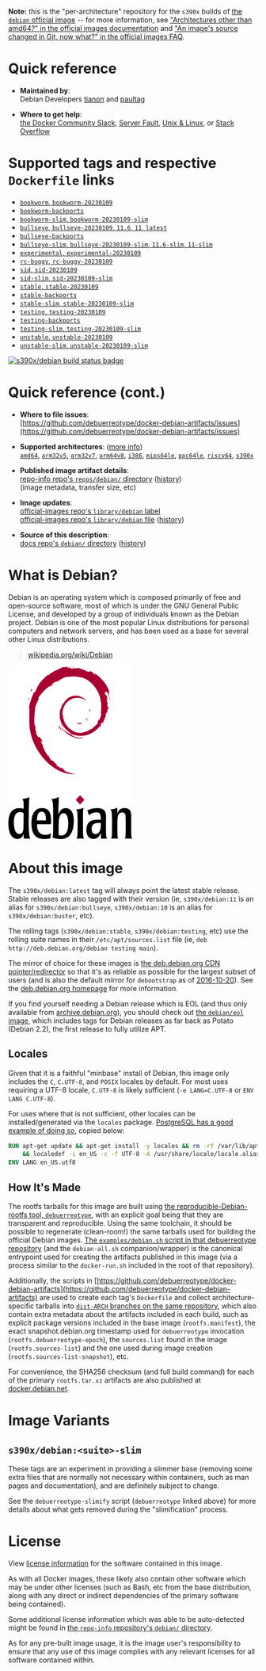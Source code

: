 <!--

********************************************************************************

WARNING:

    DO NOT EDIT "debian/README.md"

    IT IS AUTO-GENERATED

    (from the other files in "debian/" combined with a set of templates)

********************************************************************************

-->

**Note:** this is the "per-architecture" repository for the `s390x` builds of [the `debian` official image](https://hub.docker.com/_/debian) -- for more information, see ["Architectures other than amd64?" in the official images documentation](https://github.com/docker-library/official-images#architectures-other-than-amd64) and ["An image's source changed in Git, now what?" in the official images FAQ](https://github.com/docker-library/faq#an-images-source-changed-in-git-now-what).

# Quick reference

-	**Maintained by**:  
	Debian Developers [tianon](https://qa.debian.org/developer.php?login=tianon) and [paultag](https://qa.debian.org/developer.php?login=paultag)

-	**Where to get help**:  
	[the Docker Community Slack](https://dockr.ly/comm-slack), [Server Fault](https://serverfault.com/help/on-topic), [Unix & Linux](https://unix.stackexchange.com/help/on-topic), or [Stack Overflow](https://stackoverflow.com/help/on-topic)

# Supported tags and respective `Dockerfile` links

-	[`bookworm`, `bookworm-20230109`](https://github.com/debuerreotype/docker-debian-artifacts/blob/4ab74be7b724414cf155b038401989cbf7517437/bookworm/Dockerfile)
-	[`bookworm-backports`](https://github.com/debuerreotype/docker-debian-artifacts/blob/4ab74be7b724414cf155b038401989cbf7517437/bookworm/backports/Dockerfile)
-	[`bookworm-slim`, `bookworm-20230109-slim`](https://github.com/debuerreotype/docker-debian-artifacts/blob/4ab74be7b724414cf155b038401989cbf7517437/bookworm/slim/Dockerfile)
-	[`bullseye`, `bullseye-20230109`, `11.6`, `11`, `latest`](https://github.com/debuerreotype/docker-debian-artifacts/blob/4ab74be7b724414cf155b038401989cbf7517437/bullseye/Dockerfile)
-	[`bullseye-backports`](https://github.com/debuerreotype/docker-debian-artifacts/blob/4ab74be7b724414cf155b038401989cbf7517437/bullseye/backports/Dockerfile)
-	[`bullseye-slim`, `bullseye-20230109-slim`, `11.6-slim`, `11-slim`](https://github.com/debuerreotype/docker-debian-artifacts/blob/4ab74be7b724414cf155b038401989cbf7517437/bullseye/slim/Dockerfile)
-	[`experimental`, `experimental-20230109`](https://github.com/debuerreotype/docker-debian-artifacts/blob/4ab74be7b724414cf155b038401989cbf7517437/experimental/Dockerfile)
-	[`rc-buggy`, `rc-buggy-20230109`](https://github.com/debuerreotype/docker-debian-artifacts/blob/4ab74be7b724414cf155b038401989cbf7517437/rc-buggy/Dockerfile)
-	[`sid`, `sid-20230109`](https://github.com/debuerreotype/docker-debian-artifacts/blob/4ab74be7b724414cf155b038401989cbf7517437/sid/Dockerfile)
-	[`sid-slim`, `sid-20230109-slim`](https://github.com/debuerreotype/docker-debian-artifacts/blob/4ab74be7b724414cf155b038401989cbf7517437/sid/slim/Dockerfile)
-	[`stable`, `stable-20230109`](https://github.com/debuerreotype/docker-debian-artifacts/blob/4ab74be7b724414cf155b038401989cbf7517437/stable/Dockerfile)
-	[`stable-backports`](https://github.com/debuerreotype/docker-debian-artifacts/blob/4ab74be7b724414cf155b038401989cbf7517437/stable/backports/Dockerfile)
-	[`stable-slim`, `stable-20230109-slim`](https://github.com/debuerreotype/docker-debian-artifacts/blob/4ab74be7b724414cf155b038401989cbf7517437/stable/slim/Dockerfile)
-	[`testing`, `testing-20230109`](https://github.com/debuerreotype/docker-debian-artifacts/blob/4ab74be7b724414cf155b038401989cbf7517437/testing/Dockerfile)
-	[`testing-backports`](https://github.com/debuerreotype/docker-debian-artifacts/blob/4ab74be7b724414cf155b038401989cbf7517437/testing/backports/Dockerfile)
-	[`testing-slim`, `testing-20230109-slim`](https://github.com/debuerreotype/docker-debian-artifacts/blob/4ab74be7b724414cf155b038401989cbf7517437/testing/slim/Dockerfile)
-	[`unstable`, `unstable-20230109`](https://github.com/debuerreotype/docker-debian-artifacts/blob/4ab74be7b724414cf155b038401989cbf7517437/unstable/Dockerfile)
-	[`unstable-slim`, `unstable-20230109-slim`](https://github.com/debuerreotype/docker-debian-artifacts/blob/4ab74be7b724414cf155b038401989cbf7517437/unstable/slim/Dockerfile)

[![s390x/debian build status badge](https://img.shields.io/jenkins/s/https/doi-janky.infosiftr.net/job/multiarch/job/s390x/job/debian.svg?label=s390x/debian%20%20build%20job)](https://doi-janky.infosiftr.net/job/multiarch/job/s390x/job/debian/)

# Quick reference (cont.)

-	**Where to file issues**:  
	[https://github.com/debuerreotype/docker-debian-artifacts/issues](https://github.com/debuerreotype/docker-debian-artifacts/issues)

-	**Supported architectures**: ([more info](https://github.com/docker-library/official-images#architectures-other-than-amd64))  
	[`amd64`](https://hub.docker.com/r/amd64/debian/), [`arm32v5`](https://hub.docker.com/r/arm32v5/debian/), [`arm32v7`](https://hub.docker.com/r/arm32v7/debian/), [`arm64v8`](https://hub.docker.com/r/arm64v8/debian/), [`i386`](https://hub.docker.com/r/i386/debian/), [`mips64le`](https://hub.docker.com/r/mips64le/debian/), [`ppc64le`](https://hub.docker.com/r/ppc64le/debian/), [`riscv64`](https://hub.docker.com/r/riscv64/debian/), [`s390x`](https://hub.docker.com/r/s390x/debian/)

-	**Published image artifact details**:  
	[repo-info repo's `repos/debian/` directory](https://github.com/docker-library/repo-info/blob/master/repos/debian) ([history](https://github.com/docker-library/repo-info/commits/master/repos/debian))  
	(image metadata, transfer size, etc)

-	**Image updates**:  
	[official-images repo's `library/debian` label](https://github.com/docker-library/official-images/issues?q=label%3Alibrary%2Fdebian)  
	[official-images repo's `library/debian` file](https://github.com/docker-library/official-images/blob/master/library/debian) ([history](https://github.com/docker-library/official-images/commits/master/library/debian))

-	**Source of this description**:  
	[docs repo's `debian/` directory](https://github.com/docker-library/docs/tree/master/debian) ([history](https://github.com/docker-library/docs/commits/master/debian))

# What is Debian?

Debian is an operating system which is composed primarily of free and open-source software, most of which is under the GNU General Public License, and developed by a group of individuals known as the Debian project. Debian is one of the most popular Linux distributions for personal computers and network servers, and has been used as a base for several other Linux distributions.

> [wikipedia.org/wiki/Debian](https://en.wikipedia.org/wiki/Debian)

![logo](https://raw.githubusercontent.com/docker-library/docs/b449be7df57e9ed9086bb5821bfb5d6cdc5d67a4/debian/logo.png)

# About this image

The `s390x/debian:latest` tag will always point the latest stable release. Stable releases are also tagged with their version (ie, `s390x/debian:11` is an alias for `s390x/debian:bullseye`, `s390x/debian:10` is an alias for `s390x/debian:buster`, etc).

The rolling tags (`s390x/debian:stable`, `s390x/debian:testing`, etc) use the rolling suite names in their `/etc/apt/sources.list` file (ie, `deb http://deb.debian.org/debian testing main`).

The mirror of choice for these images is [the deb.debian.org CDN pointer/redirector](https://deb.debian.org) so that it's as reliable as possible for the largest subset of users (and is also the default mirror for `debootstrap` as of [2016-10-20](https://anonscm.debian.org/cgit/d-i/debootstrap.git/commit/?id=9e8bc60ad1ccf3a25ce7890526b70059f3e770de)). See the [deb.debian.org homepage](https://deb.debian.org) for more information.

If you find yourself needing a Debian release which is EOL (and thus only available from [archive.debian.org](http://archive.debian.org)), you should check out [the `debian/eol` image](https://hub.docker.com/r/debian/eol/), which includes tags for Debian releases as far back as Potato (Debian 2.2), the first release to fully utilize APT.

## Locales

Given that it is a faithful "minbase" install of Debian, this image only includes the `C`, `C.UTF-8`, and `POSIX` locales by default. For most uses requiring a UTF-8 locale, `C.UTF-8` is likely sufficient (`-e LANG=C.UTF-8` or `ENV LANG C.UTF-8`).

For uses where that is not sufficient, other locales can be installed/generated via the `locales` package. [PostgreSQL has a good example of doing so](https://github.com/docker-library/postgres/blob/69bc540ecfffecce72d49fa7e4a46680350037f9/9.6/Dockerfile#L21-L24), copied below:

```dockerfile
RUN apt-get update && apt-get install -y locales && rm -rf /var/lib/apt/lists/* \
	&& localedef -i en_US -c -f UTF-8 -A /usr/share/locale/locale.alias en_US.UTF-8
ENV LANG en_US.utf8
```

## How It's Made

The rootfs tarballs for this image are built using [the reproducible-Debian-rootfs tool, `debuerreotype`](https://github.com/debuerreotype/debuerreotype), with an explicit goal being that they are transparent and reproducible. Using the same toolchain, it should be possible to regenerate (clean-room!) the same tarballs used for building the official Debian images. [The `examples/debian.sh` script in that debuerreotype repository](https://github.com/debuerreotype/debuerreotype/blob/master/examples/debian.sh) (and the `debian-all.sh` companion/wrapper) is the canonical entrypoint used for creating the artifacts published in this image (via a process similar to the `docker-run.sh` included in the root of that repository).

Additionally, the scripts in [https://github.com/debuerreotype/docker-debian-artifacts](https://github.com/debuerreotype/docker-debian-artifacts) are used to create each tag's `Dockerfile` and collect architecture-specific tarballs into [`dist-ARCH` branches on the same repository](https://github.com/debuerreotype/docker-debian-artifacts/branches), which also contain extra metadata about the artifacts included in each build, such as explicit package versions included in the base image (`rootfs.manifest`), the exact snapshot.debian.org timestamp used for `debuerreotype` invocation (`rootfs.debuerreotype-epoch`), the `sources.list` found in the image (`rootfs.sources-list`) and the one used during image creation (`rootfs.sources-list-snapshot`), etc.

For convenience, the SHA256 checksum (and full build command) for each of the primary `rootfs.tar.xz` artifacts are also published at [docker.debian.net](https://docker.debian.net/).

# Image Variants

## `s390x/debian:<suite>-slim`

These tags are an experiment in providing a slimmer base (removing some extra files that are normally not necessary within containers, such as man pages and documentation), and are definitely subject to change.

See the `debuerreotype-slimify` script (`debuerreotype` linked above) for more details about what gets removed during the "slimification" process.

# License

View [license information](https://www.debian.org/social_contract#guidelines) for the software contained in this image.

As with all Docker images, these likely also contain other software which may be under other licenses (such as Bash, etc from the base distribution, along with any direct or indirect dependencies of the primary software being contained).

Some additional license information which was able to be auto-detected might be found in [the `repo-info` repository's `debian/` directory](https://github.com/docker-library/repo-info/tree/master/repos/debian).

As for any pre-built image usage, it is the image user's responsibility to ensure that any use of this image complies with any relevant licenses for all software contained within.
